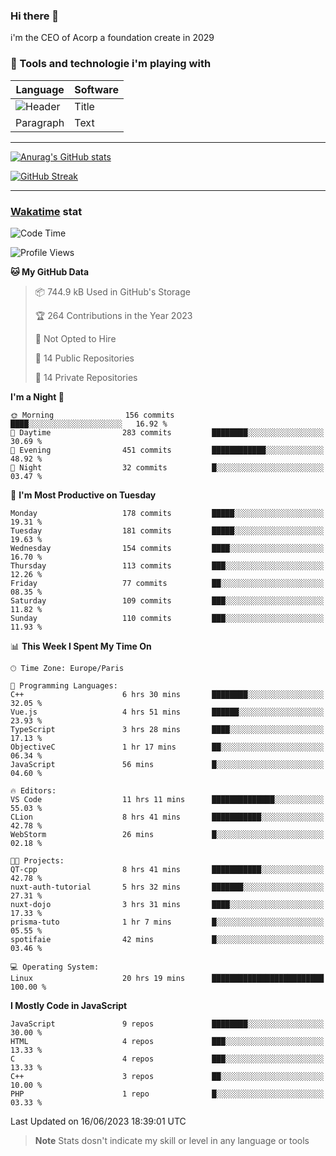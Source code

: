 ### Hi there 👋

i'm the CEO of Acorp a foundation create in 2029  

### 🧰 Tools and technologie i'm playing with

 | Language | Software |
| ----------- | ----------- |
| ![Header](https://img.shields.io/badge/Nuxt3-green&style=for-the-badge&logo=nustjs&logoColor=00DC82) | Title |
| Paragraph | Text |

---

[![Anurag's GitHub stats](https://github-readme-stats.vercel.app/api?username=ackimixs&show_icons=true&theme=github_dark&count_private=true)](https://www.ackimixs.xyz)

[![GitHub Streak](https://github-readme-streak-stats.herokuapp.com?user=Ackimixs&theme=github-dark-blue&date_format=j%20M%5B%20Y%5D&mode=weekly)](https://git.io/streak-stats)

---
 
 ### [Wakatime](https://wakatime.com/) stat

<!--START_SECTION:waka-->
![Code Time](http://img.shields.io/badge/Code%20Time-679%20hrs%2020%20mins-blue)

![Profile Views](http://img.shields.io/badge/Profile%20Views-0-blue)

**🐱 My GitHub Data** 

> 📦 744.9 kB Used in GitHub's Storage 
 > 
> 🏆 264 Contributions in the Year 2023
 > 
> 🚫 Not Opted to Hire
 > 
> 📜 14 Public Repositories 
 > 
> 🔑 14 Private Repositories 
 > 
**I'm a Night 🦉** 

```text
🌞 Morning                156 commits         ████░░░░░░░░░░░░░░░░░░░░░   16.92 % 
🌆 Daytime                283 commits         ████████░░░░░░░░░░░░░░░░░   30.69 % 
🌃 Evening                451 commits         ████████████░░░░░░░░░░░░░   48.92 % 
🌙 Night                  32 commits          █░░░░░░░░░░░░░░░░░░░░░░░░   03.47 % 
```
📅 **I'm Most Productive on Tuesday** 

```text
Monday                   178 commits         █████░░░░░░░░░░░░░░░░░░░░   19.31 % 
Tuesday                  181 commits         █████░░░░░░░░░░░░░░░░░░░░   19.63 % 
Wednesday                154 commits         ████░░░░░░░░░░░░░░░░░░░░░   16.70 % 
Thursday                 113 commits         ███░░░░░░░░░░░░░░░░░░░░░░   12.26 % 
Friday                   77 commits          ██░░░░░░░░░░░░░░░░░░░░░░░   08.35 % 
Saturday                 109 commits         ███░░░░░░░░░░░░░░░░░░░░░░   11.82 % 
Sunday                   110 commits         ███░░░░░░░░░░░░░░░░░░░░░░   11.93 % 
```


📊 **This Week I Spent My Time On** 

```text
🕑︎ Time Zone: Europe/Paris

💬 Programming Languages: 
C++                      6 hrs 30 mins       ████████░░░░░░░░░░░░░░░░░   32.05 % 
Vue.js                   4 hrs 51 mins       ██████░░░░░░░░░░░░░░░░░░░   23.93 % 
TypeScript               3 hrs 28 mins       ████░░░░░░░░░░░░░░░░░░░░░   17.13 % 
ObjectiveC               1 hr 17 mins        ██░░░░░░░░░░░░░░░░░░░░░░░   06.34 % 
JavaScript               56 mins             █░░░░░░░░░░░░░░░░░░░░░░░░   04.60 % 

🔥 Editors: 
VS Code                  11 hrs 11 mins      ██████████████░░░░░░░░░░░   55.03 % 
CLion                    8 hrs 41 mins       ███████████░░░░░░░░░░░░░░   42.78 % 
WebStorm                 26 mins             █░░░░░░░░░░░░░░░░░░░░░░░░   02.18 % 

🐱‍💻 Projects: 
QT-cpp                   8 hrs 41 mins       ███████████░░░░░░░░░░░░░░   42.78 % 
nuxt-auth-tutorial       5 hrs 32 mins       ███████░░░░░░░░░░░░░░░░░░   27.31 % 
nuxt-dojo                3 hrs 31 mins       ████░░░░░░░░░░░░░░░░░░░░░   17.33 % 
prisma-tuto              1 hr 7 mins         █░░░░░░░░░░░░░░░░░░░░░░░░   05.55 % 
spotifaie                42 mins             █░░░░░░░░░░░░░░░░░░░░░░░░   03.46 % 

💻 Operating System: 
Linux                    20 hrs 19 mins      █████████████████████████   100.00 % 
```

**I Mostly Code in JavaScript** 

```text
JavaScript               9 repos             ████████░░░░░░░░░░░░░░░░░   30.00 % 
HTML                     4 repos             ███░░░░░░░░░░░░░░░░░░░░░░   13.33 % 
C                        4 repos             ███░░░░░░░░░░░░░░░░░░░░░░   13.33 % 
C++                      3 repos             ██░░░░░░░░░░░░░░░░░░░░░░░   10.00 % 
PHP                      1 repo              █░░░░░░░░░░░░░░░░░░░░░░░░   03.33 % 
```




 Last Updated on 16/06/2023 18:39:01 UTC
<!--END_SECTION:waka-->

> **Note**
> Stats dosn't indicate my skill or level in any language or tools
